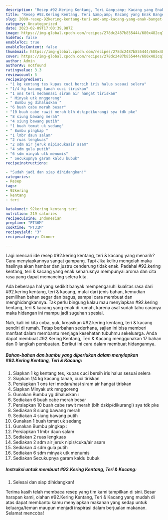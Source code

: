 ```yaml
---
description: "Resep #92.Kering Kentang, Teri &amp;amp; Kacang yang Enak Banget, Buat Buka Puasa Lezat Sekali"
title: "Resep #92.Kering Kentang, Teri &amp;amp; Kacang yang Enak Banget, Buat Buka Puasa Lezat Sekali"
slug: 2000-resep-92kering-kentang-teri-and-amp-kacang-yang-enak-banget-buat-buka-puasa-lezat-sekali
category: Uncategorized
date: 2023-02-09T17:00:39.987Z
image: https://img-global.cpcdn.com/recipes/278dc2487b855444/680x482cq70/92kering-kentang-teri-kacang-foto-resep-utama.jpg
hideToc: false
enableToc: true
enableTocContent: false
thumbnail: https://img-global.cpcdn.com/recipes/278dc2487b855444/680x482cq70/92kering-kentang-teri-kacang-foto-resep-utama.jpg
cover: https://img-global.cpcdn.com/recipes/278dc2487b855444/680x482cq70/92kering-kentang-teri-kacang-foto-resep-utama.jpg
author: Admin
authorAv: notfound
ratingvalue: 3.3
reviewcount: 5
recipeingredient:
- "1 kg kentang tes kupas cuci bersih iris halus sesuai selera"
- "1/4 kg kacang tanah cuci tiriskan"
- "1 ons teri medannasi siram air hangat tiriskan"
- " Minyak utk mnggoreng"
- " Bumbu yg dihaluskan "
- "6 buah cabe merah besar"
- "10 buah cabe rawit merah blh dskipdikurangi sya tdk pke"
- "8 siung bawang merah"
- "4 siung bawang putih"
- "1 buah tomat uk sedang"
- " Bumbu plngkap "
- "1 lmbr daun salam"
- "2 ruas lengkuas"
- "2 sdm air jeruk nipiscukaair asam"
- "4 sdm gula putih"
- "6 sdm minyak utk menumis"
- " Secukupnya garam kaldu bubuk"
recipeinstructions:

- "Sudah jadi dan siap dihidangkan!"
categories:
- Resep
tags:
- 92kering
- kentang
- teri

katakunci: 92kering kentang teri 
nutrition: 219 calories
recipecuisine: Indonesian
preptime: "PT36M"
cooktime: "PT31M"
recipeyield: "3"
recipecategory: Dinner

---
```



Lagi mencari ide resep #92.kering kentang, teri &amp; kacang yang menarik? Cara menyiapkannya sangat gampang. Tapi Jika keliru mengolah maka hasilnya akan hambar dan justru cenderung tidak enak. Padahal #92.kering kentang, teri &amp; kacang yang enak seharusnya mempunyai aroma dan cita rasa yang dapat memancing selera kita.


Ada beberapa hal yang sedikit banyak mempengaruhi kualitas rasa dari #92.kering kentang, teri &amp; kacang, mulai dari jenis bahan, kemudian pemilihan bahan segar dan bagus, sampai cara membuat dan menghidangkannya. Tak perlu bingung kalau mau menyiapkan #92.kering kentang, teri &amp; kacang yang enak di rumah, karena asal sudah tahu caranya maka hidangan ini mampu jadi suguhan spesial.




Nah, kali ini kita coba, yuk, kreasikan #92.kering kentang, teri &amp; kacang sendiri di rumah. Tetap berbahan sederhana, sajian ini bisa memberi manfaat dalam membantu menjaga kesehatan tubuhmu sekeluarga. Anda dapat membuat #92.Kering Kentang, Teri &amp; Kacang menggunakan 17 bahan dan 0 langkah pembuatan. Berikut ini cara dalam membuat hidangannya.

<!--inarticleads1-->

##### Bahan-bahan dan bumbu yang diperlukan dalam menyiapkan #92.Kering Kentang, Teri &amp; Kacang:

1. Siapkan 1 kg kentang tes, kupas cuci bersih iris halus sesuai selera
1. Siapkan 1/4 kg kacang tanah, cuci tiriskan
1. Persiapkan 1 ons teri medan/nasi siram air hangat tiriskan
1. Siapkan  Minyak utk mnggoreng
1. Gunakan  Bumbu yg dihaluskan :
1. Sediakan 6 buah cabe merah besar
1. Persiapkan 10 buah cabe rawit merah (blh dskip/dikurangi) sya tdk pke
1. Sediakan 8 siung bawang merah
1. Sediakan 4 siung bawang putih
1. Gunakan 1 buah tomat uk sedang
1. Gunakan  Bumbu plngkap :
1. Persiapkan 1 lmbr daun salam
1. Sediakan 2 ruas lengkuas
1. Sediakan 2 sdm air jeruk nipis/cuka/air asam
1. Sediakan 4 sdm gula putih
1. Sediakan 6 sdm minyak utk menumis
1. Sediakan  Secukupnya garam kaldu bubuk




<!--inarticleads2-->

##### Instruksi untuk membuat #92.Kering Kentang, Teri &amp; Kacang:


1. Selesai dan siap dihidangkan!



Terima kasih telah membaca resep yang tim kami tampilkan di sini. Besar harapan kami, olahan #92.Kering Kentang, Teri &amp; Kacang yang mudah di atas dapat membantu kamu menyiapkan makanan yang sedap untuk keluarga/teman maupun menjadi inspirasi dalam berjualan makanan. Selamat mencoba!
